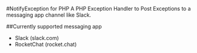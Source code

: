 #NotifyException for PHP
A PHP Exception Handler to Post Exceptions to a messaging app channel like Slack.


##Currently supported messaging app
 - Slack (slack.com)
 - RocketChat (rocket.chat)